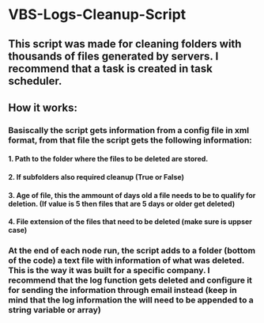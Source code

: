 # VBS-Logs-Cleanup-Script

## This script was made for cleaning folders with thousands of files generated by servers. I recommend that a task is created in task scheduler. 

## **How it works:**
### Basiscally the script gets information from a config file in xml format, from that file the script gets the following information:
#### 1. Path to the folder where the files to be deleted are stored. 
#### 2. If subfolders also required cleanup (True or False)
#### 3. Age of file, this the ammount of days old a file needs to be to qualify for deletion. (If value is 5 then files that are 5 days or older get deleted)
#### 4. File extension of the files that need to be deleted (make sure is uppser case)

### At the end of each node run, the script adds to a folder (bottom of the code) a text file with information of what was deleted. This is the way it was built for a specific company. I recommend that the log function gets deleted and configure it for sending the information through email instead (keep in mind that the log information the will need to be appended to a string variable or array)
